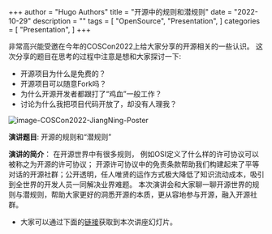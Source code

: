 +++
author = "Hugo Authors"
title = "开源中的规则和潜规则"
date = "2022-10-29"
description = ""
tags = [
    "OpenSource",
    "Presentation", 
]
categories = [
    "Presentation",
]
+++

非常高兴能受邀在今年的COSCon2022上给大家分享的开源相关的一些认识。 这次分享的题目在思考的过程中注意是想和大家探讨一下:
* 开源项目为什么是免费的？
* 开源项目可以随意Fork吗？
* 为什么开源开发者都跟打了“鸡血”一般工作？
* 讨论为什么我把项目代码开放了，却没有人理我？  

![image-COSCon2022-JiangNing-Poster](/images/COSCon22/COSCon2022-JiangNing.jpeg)

**演讲题目**:
开源的规则和“潜规则”

**演讲的简介**： 
在开源世界中有很多规则， 例如OSI定义了什么样的许可协议可以被称之为开源的许可协议； 开源许可协议中的免责条款帮助我们构建起来了平等对话的开源社群；公开透明，任人唯贤的运作方式极大降低了知识流动成本，吸引到全世界的开发人员一同解决业界难题。 本次演讲会和大家聊一聊开源世界的规则与潜规则，帮助大家更好的洞悉开源的本质，更从容地参与开源，融入开源社群。


* 大家可以通过下面的[链接](/presentation/OpenSourceRules.pdf)获取到本次讲座幻灯片。
